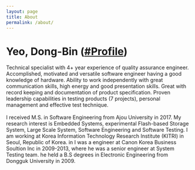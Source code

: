 ```yaml
---
layout: page
title: About
permalink: /about/
---
```

# Yeo, Dong-Bin ([#Profile])
Technical specialist with 4+ year experience of quality assurance engineer. Accomplished, motivated and versatile software engineer having a good knowledge of hardware. Ability to work independently with great communication skills, high energy and good presentation skills. Great with record keeping and documentation of product specification. Proven leadership capabilities in testing products (7 projects), personal management and effective test technique. <br><br> I received  M.S. in Software Engineering from Ajou University in 2017. My research interest is Embedded Systems, experimental Flash-based Storage System, Large Scale System, Software Engineering and Software Testing. I am working at Korea Information Technology Research Institute (KITRI) in Seoul, Republic of Korea. in I was a engineer at Canon Korea Business Soultion Inc in 2009-2013, where he was a senior engineer at System Testing team. he held a B.S degrees in Electronic Engineering from Dongguk University in 2009.

[#Profile]:https://sites.google.com/site/helloyeodongbin/
